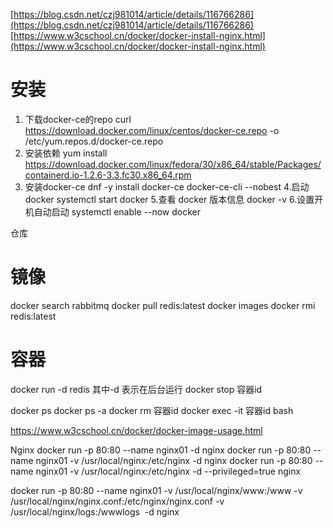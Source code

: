 [https://blog.csdn.net/czj981014/article/details/116766286](https://blog.csdn.net/czj981014/article/details/116766286)
[https://www.w3cschool.cn/docker/docker-install-nginx.html](https://www.w3cschool.cn/docker/docker-install-nginx.html)
# 安装
1. 下载docker-ce的repo
curl https://download.docker.com/linux/centos/docker-ce.repo -o /etc/yum.repos.d/docker-ce.repo
2. 安装依赖
yum install https://download.docker.com/linux/fedora/30/x86_64/stable/Packages/containerd.io-1.2.6-3.3.fc30.x86_64.rpm
3. 安装docker-ce
dnf -y install docker-ce docker-ce-cli --nobest
4.启动 docker
systemctl start docker
5.查看 docker 版本信息
docker -v
6.设置开机自动启动
systemctl enable --now docker



仓库

# 镜像
docker search rabbitmq
docker pull redis:latest
docker images
docker rmi redis:latest

# 容器
docker run -d redis 其中-d 表示在后台运行
docker stop 容器id

docker ps
docker ps -a
docker rm 容器id 
docker exec -it 容器id bash

https://www.w3cschool.cn/docker/docker-image-usage.html

Nginx
docker run -p 80:80 --name nginx01 -d nginx
docker run -p 80:80 --name nginx01 -v /usr/local/nginx:/etc/nginx -d nginx
docker run -p 80:80 --name nginx01 -v /usr/local/nginx:/etc/nginx -d --privileged=true nginx

docker run -p 80:80 --name nginx01 -v /usr/local/nginx/www:/www -v /usr/local/nginx/nginx.conf:/etc/nginx/nginx.conf -v /usr/local/nginx/logs:/wwwlogs  -d nginx
